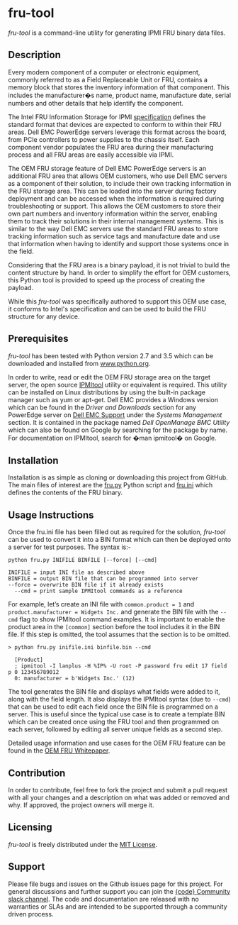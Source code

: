 fru-tool
======================
*fru-tool* is a command-line utility for generating IPMI FRU binary data files.

## Description
Every modern component of a computer or electronic equipment, commonly referred to as a Field Replaceable Unit or FRU, contains a memory block that stores the inventory information of that component. This includes the manufacturer�s name, product name, manufacture date, serial numbers and other details that help identify the component.

The Intel FRU Information Storage for IPMI [specification](http://www.intel.com/content/dam/www/public/us/en/documents/product-briefs/platform-management-fru-document-rev-1-2-feb-2013.pdf) defines the standard format that devices are expected to conform to within their FRU areas. Dell EMC PowerEdge servers leverage this format across the board, from PCIe controllers to power supplies to the chassis itself. Each component vendor populates the FRU area during their manufacturing process and all FRU areas are easily accessible via IPMI.

The OEM FRU storage feature of Dell EMC PowerEdge servers is an additional FRU area that allows OEM customers, who use Dell EMC servers as a component of their solution, to include their own tracking information in the FRU storage area. This can be loaded into the server during factory deployment and can be accessed when the information is required during troubleshooting or support. This allows the OEM customers to store their own part numbers and inventory information within the server, enabling them to track their solutions in their internal management systems. This is similar to the way Dell EMC servers use the standard FRU areas to store tracking information such as service tags and manufacture date and use that information when having to identify and support those systems once in the field.

Considering that the FRU area is a binary payload, it is not trivial to build the content structure by hand. In order to simplify the effort for OEM customers, this Python tool is provided to speed up the process of creating the payload.

While this *fru-tool* was specifically authored to support this OEM use case, it conforms to Intel's specification and can be used to build the FRU structure for any device.

## Prerequisites
*fru-tool* has been tested with Python version 2.7 and 3.5 which can be downloaded and installed from www.python.org.

In order to write, read or edit the OEM FRU storage area on the target server, the open source [IPMItool](https://sourceforge.net/projects/ipmitool/) utility or equivalent is required. This utility can be installed on Linux distributions by using the built-in package manager such as yum or apt-get. Dell EMC provides a Windows version which can be found in the *Driver and Downloads* section for any PowerEdge server on [Dell EMC Support](http://support.dell.com) under the *Systems Management* section. It is contained in the package named *Dell OpenManage BMC Utility* which can also be found on Google by searching for the package by name. For documentation on IPMItool, search for �man ipmitool� on Google.

## Installation
Installation is as simple as cloning or downloading this project from GitHub. The main files of interest are the [fru.py](fru.py) Python script and [fru.ini](fru.ini) which defines the contents of the FRU binary.

## Usage Instructions
Once the fru.ini file has been filled out as required for the solution, *fru-tool* can be used to convert it into a BIN format which can then be deployed onto a server for test purposes. The syntax is:-

```
python fru.py INIFILE BINFILE [--force] [--cmd]

INIFILE = input INI file as described above 
BINFILE = output BIN file that can be programmed into server 
--force = overwrite BIN file if it already exists 
  --cmd = print sample IPMItool commands as a reference
```

For example, let’s create an INI file with ```common.product = 1``` and ```product.manufacturer = Widgets Inc.``` and generate the BIN file with the ```--cmd``` flag to show IPMItool command examples. It is important to enable the product area in the ```[common]``` section before the tool includes it in the BIN file. If this step is omitted, the tool assumes that the section is to be omitted.

```
> python fru.py inifile.ini binfile.bin --cmd

  [Product]
  ; ipmitool -I lanplus -H %IP% -U root -P password fru edit 17 field p 0 123456789012
  0: manufacturer = b'Widgets Inc.' (12)
```

The tool generates the BIN file and displays what fields were added to it, along with the field length. It also displays the IPMItool syntax (due to ```--cmd```) that can be used to edit each field once the BIN file is programmed on a server. This is useful since the typical use case is to create a template BIN which can be created once using the FRU tool and then programmed on each server, followed by editing all server unique fields as a second step.

Detailed usage information and use cases for the OEM FRU feature can be found in the [OEM FRU Whitepaper](http://en.community.dell.com/techcenter/extras/m/white_papers/20444358).

## Contribution
In order to contribute, feel free to fork the project and submit a pull request with all your changes and a description on what was added or removed and why. If approved, the project owners will merge it.

## Licensing
*fru-tool* is freely distributed under the [MIT License](LICENSE.txt).

## Support
Please file bugs and issues on the Github issues page for this project. For general discussions and further support you can join the [{code} Community slack channel](http://community.codedellemc.com/). The code and documentation are released with no warranties or SLAs and are intended to be supported through a community driven process.